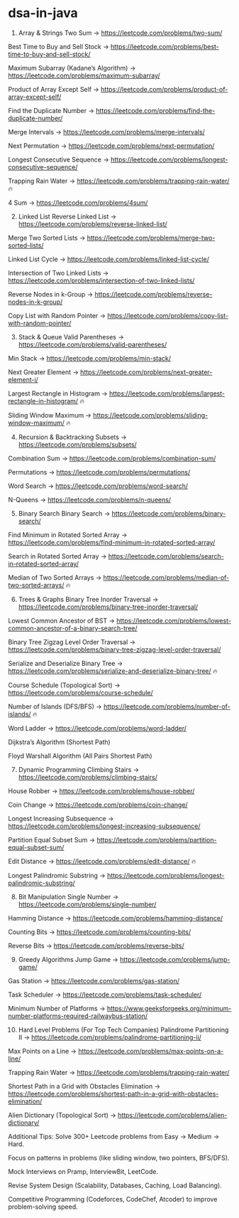 # dsa-in-java


1. Array & Strings
   Two Sum → https://leetcode.com/problems/two-sum/

Best Time to Buy and Sell Stock → https://leetcode.com/problems/best-time-to-buy-and-sell-stock/

Maximum Subarray (Kadane’s Algorithm) → https://leetcode.com/problems/maximum-subarray/

Product of Array Except Self → https://leetcode.com/problems/product-of-array-except-self/

Find the Duplicate Number → https://leetcode.com/problems/find-the-duplicate-number/

Merge Intervals → https://leetcode.com/problems/merge-intervals/

Next Permutation → https://leetcode.com/problems/next-permutation/

Longest Consecutive Sequence → https://leetcode.com/problems/longest-consecutive-sequence/

Trapping Rain Water → https://leetcode.com/problems/trapping-rain-water/ 🔥

4 Sum → https://leetcode.com/problems/4sum/

2. Linked List
   Reverse Linked List → https://leetcode.com/problems/reverse-linked-list/

Merge Two Sorted Lists → https://leetcode.com/problems/merge-two-sorted-lists/

Linked List Cycle → https://leetcode.com/problems/linked-list-cycle/

Intersection of Two Linked Lists → https://leetcode.com/problems/intersection-of-two-linked-lists/

Reverse Nodes in k-Group → https://leetcode.com/problems/reverse-nodes-in-k-group/

Copy List with Random Pointer → https://leetcode.com/problems/copy-list-with-random-pointer/

3. Stack & Queue
   Valid Parentheses → https://leetcode.com/problems/valid-parentheses/

Min Stack → https://leetcode.com/problems/min-stack/

Next Greater Element → https://leetcode.com/problems/next-greater-element-i/

Largest Rectangle in Histogram → https://leetcode.com/problems/largest-rectangle-in-histogram/ 🔥

Sliding Window Maximum → https://leetcode.com/problems/sliding-window-maximum/ 🔥

4. Recursion & Backtracking
   Subsets → https://leetcode.com/problems/subsets/

Combination Sum → https://leetcode.com/problems/combination-sum/

Permutations → https://leetcode.com/problems/permutations/

Word Search → https://leetcode.com/problems/word-search/

N-Queens → https://leetcode.com/problems/n-queens/

5. Binary Search
   Binary Search → https://leetcode.com/problems/binary-search/

Find Minimum in Rotated Sorted Array → https://leetcode.com/problems/find-minimum-in-rotated-sorted-array/

Search in Rotated Sorted Array → https://leetcode.com/problems/search-in-rotated-sorted-array/

Median of Two Sorted Arrays → https://leetcode.com/problems/median-of-two-sorted-arrays/ 🔥

6. Trees & Graphs
   Binary Tree Inorder Traversal → https://leetcode.com/problems/binary-tree-inorder-traversal/

Lowest Common Ancestor of BST → https://leetcode.com/problems/lowest-common-ancestor-of-a-binary-search-tree/

Binary Tree Zigzag Level Order Traversal → https://leetcode.com/problems/binary-tree-zigzag-level-order-traversal/

Serialize and Deserialize Binary Tree → https://leetcode.com/problems/serialize-and-deserialize-binary-tree/ 🔥

Course Schedule (Topological Sort) → https://leetcode.com/problems/course-schedule/

Number of Islands (DFS/BFS) → https://leetcode.com/problems/number-of-islands/ 🔥

Word Ladder → https://leetcode.com/problems/word-ladder/

Dijkstra’s Algorithm (Shortest Path)

Floyd Warshall Algorithm (All Pairs Shortest Path)

7. Dynamic Programming
   Climbing Stairs → https://leetcode.com/problems/climbing-stairs/

House Robber → https://leetcode.com/problems/house-robber/

Coin Change → https://leetcode.com/problems/coin-change/

Longest Increasing Subsequence → https://leetcode.com/problems/longest-increasing-subsequence/

Partition Equal Subset Sum → https://leetcode.com/problems/partition-equal-subset-sum/

Edit Distance → https://leetcode.com/problems/edit-distance/ 🔥

Longest Palindromic Substring → https://leetcode.com/problems/longest-palindromic-substring/

8. Bit Manipulation
   Single Number → https://leetcode.com/problems/single-number/

Hamming Distance → https://leetcode.com/problems/hamming-distance/

Counting Bits → https://leetcode.com/problems/counting-bits/

Reverse Bits → https://leetcode.com/problems/reverse-bits/

9. Greedy Algorithms
   Jump Game → https://leetcode.com/problems/jump-game/

Gas Station → https://leetcode.com/problems/gas-station/

Task Scheduler → https://leetcode.com/problems/task-scheduler/

Minimum Number of Platforms → https://www.geeksforgeeks.org/minimum-number-platforms-required-railwaybus-station/

10. Hard Level Problems (For Top Tech Companies)
    Palindrome Partitioning II → https://leetcode.com/problems/palindrome-partitioning-ii/

Max Points on a Line → https://leetcode.com/problems/max-points-on-a-line/

Trapping Rain Water → https://leetcode.com/problems/trapping-rain-water/

Shortest Path in a Grid with Obstacles Elimination → https://leetcode.com/problems/shortest-path-in-a-grid-with-obstacles-elimination/

Alien Dictionary (Topological Sort) → https://leetcode.com/problems/alien-dictionary/

Additional Tips:
Solve 300+ Leetcode problems from Easy → Medium → Hard.

Focus on patterns in problems (like sliding window, two pointers, BFS/DFS).

Mock Interviews on Pramp, InterviewBit, LeetCode.

Revise System Design (Scalability, Databases, Caching, Load Balancing).

Competitive Programming (Codeforces, CodeChef, Atcoder) to improve problem-solving speed.